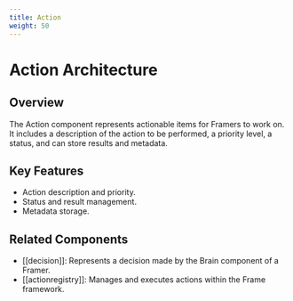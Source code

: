```yaml
---
title: Action
weight: 50
---
```


# Action Architecture

## Overview

The Action component represents actionable items for Framers to work on. It includes a description of the action to be performed, a priority level, a status, and can store results and metadata.

## Key Features

- Action description and priority.
- Status and result management.
- Metadata storage.

## Related Components

- [[decision]]: Represents a decision made by the Brain component of a Framer.
- [[actionregistry]]: Manages and executes actions within the Frame framework.
